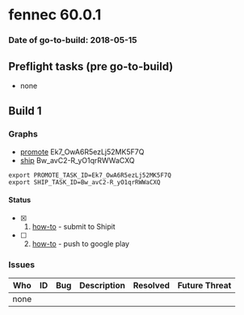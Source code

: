 # fennec 60.0.1

### Date of go-to-build: 2018-05-15

## Preflight tasks (pre go-to-build)
- none

## Build 1  

### Graphs
* [promote](https://tools.taskcluster.net/push-inspector/#/Ek7_OwA6R5ezLj52MK5F7Q) Ek7_OwA6R5ezLj52MK5F7Q
* [ship](https://tools.taskcluster.net/push-inspector/#/Bw_avC2-R_yO1qrRWWaCXQ) Bw_avC2-R_yO1qrRWWaCXQ
```
export PROMOTE_TASK_ID=Ek7_OwA6R5ezLj52MK5F7Q
export SHIP_TASK_ID=Bw_avC2-R_yO1qrRWWaCXQ
```


#### Status
- [x] 1.  [how-to](https://wiki.mozilla.org/Release:Release_Automation_on_Mercurial:Starting_a_Release#Submit_to_Ship_It)  - submit to Shipit
- [ ] 2.  [how-to](https://github.com/mozilla-releng/releasewarrior-2.0/blob/master/docs/release-promotion/mobile/howto.md)  - push to google play

### Issues
| Who                 | ID               | Bug                                                                 | Description                | Resolved                | Future Threat                |
| ------------------- | ---------------- | ------------------------------------------------------------------- | -------------------------- | ----------------------- | ---------------------------- |
| none | | | | | |

